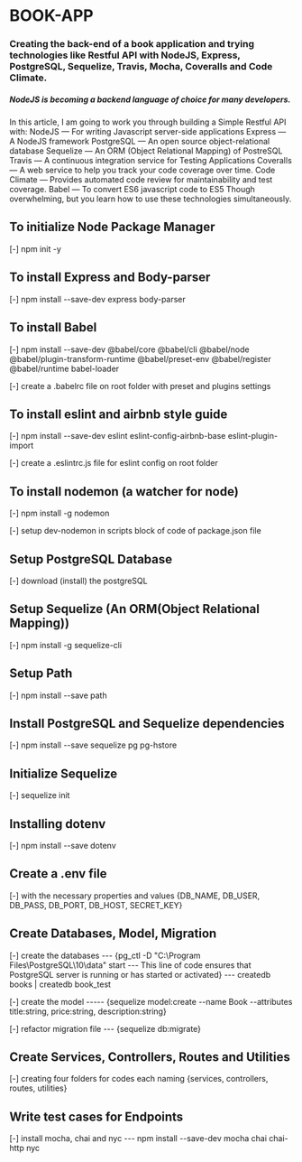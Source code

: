 # BOOK-APP

### Creating the back-end of a book application and trying technologies like Restful API with NodeJS, Express, PostgreSQL, Sequelize, Travis, Mocha, Coveralls and Code Climate.

##### NodeJS is becoming a backend language of choice for many developers.
In this article, I am going to work you through building a Simple Restful API with:
NodeJS — For writing Javascript server-side applications
Express — A NodeJS framework
PostgreSQL — An open source object-relational database
Sequelize — An ORM (Object Relational Mapping) of PostreSQL
Travis — A continuous integration service for Testing Applications
Coveralls — A web service to help you track your code coverage over time.
Code Climate — Provides automated code review for maintainability and test coverage.
Babel — To convert ES6 javascript code to ES5
Though overwhelming, but you learn how to use these technologies simultaneously.

## To initialize Node Package Manager
[-] npm init -y

## To install Express and Body-parser
[-] npm install --save-dev express body-parser

## To install Babel
[-] npm install --save-dev @babel/core @babel/cli @babel/node @babel/plugin-transform-runtime @babel/preset-env @babel/register @babel/runtime babel-loader

[-] create a .babelrc file on root folder with preset and plugins settings

## To install eslint and airbnb style guide
[-] npm install --save-dev eslint eslint-config-airbnb-base eslint-plugin-import

[-] create a .eslintrc.js file for eslint config on root folder

## To install nodemon (a watcher for node)
[-] npm install -g nodemon

[-] setup dev-nodemon in scripts block of code of package.json file

## Setup PostgreSQL Database
[-] download (install) the postgreSQL

## Setup Sequelize (An ORM(Object Relational Mapping))
[-] npm install -g sequelize-cli

## Setup Path
[-] npm install --save path

## Install PostgreSQL and Sequelize dependencies
[-] npm install --save sequelize pg pg-hstore

## Initialize Sequelize
[-] sequelize init

## Installing dotenv
[-] npm install --save dotenv

## Create a .env file
[-] with the necessary properties and values {DB_NAME, DB_USER, DB_PASS, DB_PORT, DB_HOST, SECRET_KEY}

## Create Databases, Model, Migration
[-] create the databases --- {pg_ctl -D "C:\Program Files\PostgreSQL\10\data" start --- This line of code ensures that PostgreSQL server is running or has started or activated} --- createdb books | createdb book_test

[-] create the model ----- {sequelize model:create --name Book --attributes title:string, price:string, description:string}

[-] refactor migration file --- {sequelize db:migrate}


## Create Services, Controllers, Routes and Utilities
[-] creating four folders for codes each naming {services, controllers, routes, utilities}

## Write test cases for Endpoints
[-] install mocha, chai and nyc --- npm install --save-dev mocha chai chai-http nyc 